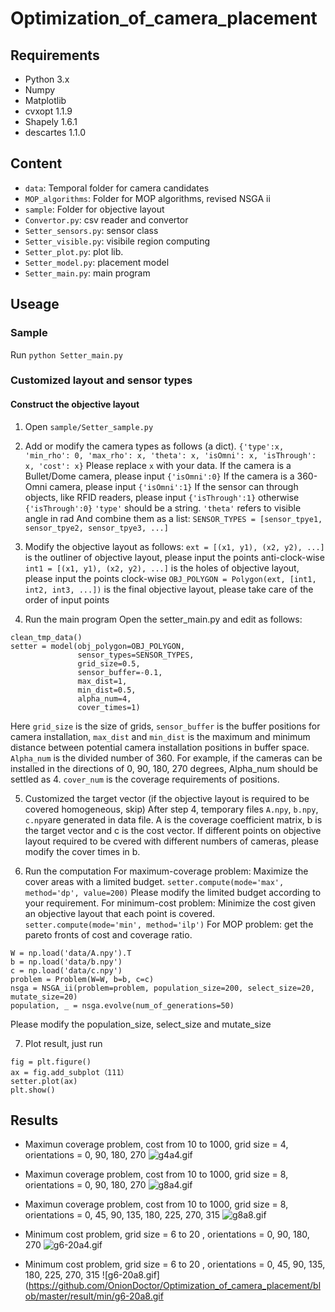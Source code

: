 # Optimization_of_camera_placement

## Requirements
- Python 3.x
- Numpy
- Matplotlib
- cvxopt 1.1.9
- Shapely 1.6.1
- descartes 1.1.0

## Content
- ```data```: Temporal folder for camera candidates
- ```MOP_algorithms```: Folder for MOP algorithms, revised NSGA ii
- ```sample```: Folder for objective layout
- ```Convertor.py```: csv reader and convertor
- ```Setter_sensors.py```: sensor class
- ```Setter_visible.py```: visibile region computing
- ```Setter_plot.py```: plot lib.
- ```Setter_model.py```: placement model
- ```Setter_main.py```: main program

## Useage
### Sample
Run ```python Setter_main.py```

### Customized layout and sensor types
#### Construct the objective layout
1. Open ```sample/Setter_sample.py```

2. Add or modify the camera types as follows (a dict).
```{'type':x, 'min_rho': 0, 'max_rho': x, 'theta': x, 'isOmni': x, 'isThrough': x, 'cost': x}```
Please replace ```x``` with your data.
If the camera is a Bullet/Dome camera, please input ```{'isOmni':0}```
If the camera is a 360-Omni camera, please input ```{'isOmni':1}```
If the sensor can through objects, like RFID readers, please input ```{'isThrough':1}``` otherwise ```{'isThrough':0}```
```'type'``` should be a string.
```'theta'``` refers to visible angle in rad
And combine them as a list:
```SENSOR_TYPES = [sensor_tpye1, sensor_tpye2, sensor_tpye3, ...]```

3. Modify the objective layout as follows:
```ext = [(x1, y1), (x2, y2), ...]``` is the outliner of objective layout, please input the points anti-clock-wise
```int1 = [(x1, y1), (x2, y2), ...]``` is the holes of objective layout, please input the points clock-wise
```OBJ_POLYGON = Polygon(ext, [int1, int2, int3, ...])``` is the final objective layout, please take care of the order of input points

4. Run the main program
Open the setter_main.py and edit as follows:
```
clean_tmp_data()
setter = model(obj_polygon=OBJ_POLYGON,
			   sensor_types=SENSOR_TYPES,
               grid_size=0.5,
               sensor_buffer=-0.1,
               max_dist=1,
               min_dist=0.5,
               alpha_num=4,
               cover_times=1)
```
Here ```grid_size``` is the size of grids, ```sensor_buffer``` is the buffer positions for camera installation, ```max_dist``` and ```min_dist``` is the maximum and minimum distance between potential camera installation positions in buffer space. ```Alpha_num``` is the divided number of 360. For example, if the cameras can be installed in the directions of 0, 90, 180, 270 degrees, Alpha_num should be settled as 4. ```cover_num``` is the coverage requirements of positions.

5. Customized the target vector (if the objective layout is required to be covered homogeneous, skip)
After step 4, temporary files ```A.npy```, ```b.npy```, ```c.npy```are generated in data file. A is the coverage coefficient matrix, b is the target vector and c is the cost vector. If different points on objective layout required to be cvered with different numbers of cameras, please modify the cover times in b.

6. Run the computation
For maximum-coverage problem: Maximize the cover areas with a limited budget.
```setter.compute(mode='max', method='dp', value=200)```
Please modify the limited budget according to your requirement.
For minimum-cost problem: Minimize the cost given an objective layout that each point is covered.
```setter.compute(mode='min', method='ilp')```
For MOP problem: get the pareto fronts of cost and coverage ratio.
```
W = np.load('data/A.npy').T
b = np.load('data/b.npy')
c = np.load('data/c.npy')
problem = Problem(W=W, b=b, c=c)
nsga = NSGA_ii(problem=problem, population_size=200, select_size=20, mutate_size=20)
population, _ = nsga.evolve(num_of_generations=50)
```
Please modify the population_size, select_size and mutate_size

7. Plot result, just run
```
fig = plt.figure()
ax = fig.add_subplot（111）
setter.plot(ax) 
plt.show()
```

## Results
- Maximun coverage problem, cost from 10 to 1000, grid size = 4, orientations = 0, 90, 180, 270
![g4a4.gif](https://github.com/OnionDoctor/Optimization_of_camera_placement/blob/master/result/max/g4a4.gif)

- Maximun coverage problem, cost from 10 to 1000, grid size = 8, orientations = 0, 90, 180, 270
![g8a4.gif](https://github.com/OnionDoctor/Optimization_of_camera_placement/blob/master/result/max/g8a4.gif)

- Maximun coverage problem, cost from 10 to 1000, grid size = 8, orientations = 0, 45, 90, 135, 180, 225, 270, 315
![g8a8.gif](https://github.com/OnionDoctor/Optimization_of_camera_placement/blob/master/result/max/g8a8.gif)

- Minimum cost problem, grid size = 6 to 20 , orientations = 0, 90, 180, 270
![g6-20a4.gif](https://github.com/OnionDoctor/Optimization_of_camera_placement/blob/master/result/min/g6-20a4.gif)

- Minimum cost problem, grid size = 6 to 20 , orientations = 0, 45, 90, 135, 180, 225, 270, 315
![g6-20a8.gif](https://github.com/OnionDoctor/Optimization_of_camera_placement/blob/master/result/min/g6-20a8.gif